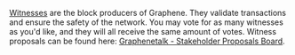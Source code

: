 [Witnesses](introduction/witness) are the block producers of Graphene. They validate transactions and ensure the safety of the network. You may vote for as many witnesses as you'd like, and they will all receive the same amount of votes. Witness proposals can be found here: [Graphenetalk - Stakeholder Proposals Board](https://bitsharestalk.org/index.php/board,75.0.html).
